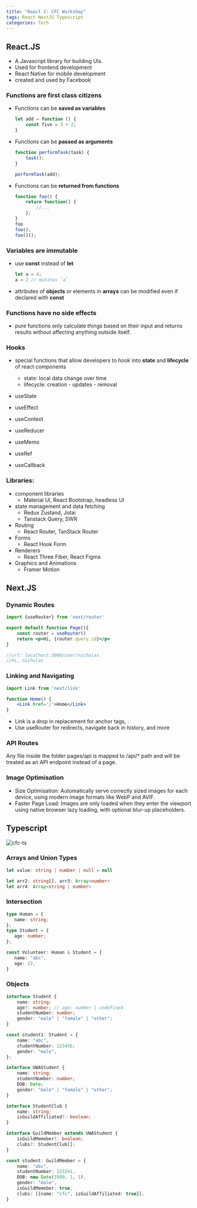 ```yaml
---
title: "React 2: CFC Workshop"
tags: React NextJS Typescript
categories: Tech
---
```


## React.JS

 - A Javascript library for building UIs.
 - Used for frontend development
 - React Native for mobile development
 - created and used by Facebook

### Functions are first class citizens

 - Functions can be **saved as variables**

    ```jsx
    let add = function () {
        const five = 3 + 2;
    }
    ```

 - Functions can be **passed as arguments**

    ```jsx
    function performTask(task) {
        task();
    }
   
    performTask(add);
    ```

 - Functions can be **returned from functions**

    ```jsx
    function foo() {
        return function() {
            //...
        };
    }
    foo
    foo();
    foo()();
    ```

### Variables are immutable

 - use **const** instead of **let**
    ```jsx
    let a = 4;
    a = 2 // mutates `a`
    ```
 - attributes of **objects** or elements in **arrays** can be modified even if declared with **const**

### Functions have no side effects

 - pure functions only calculate things based on their input and returns results without affecting anything outside itself.


### Hooks

 - special functions that allow developers to hook into **state** and **lifecycle** of react components
   - state: local data change over time
   - lifecycle: creation - updates - removal

 - useState
 - useEffect
 - useContext
 - useReducer
 - useMemo
 - useRef
 - useCallback

### Libraries:

 - component libraries
   - Material UI, React Bootstrap, headless UI
 - state management and data fetching
   - Redux Zustand, Jotai
   - Tanstack Query, SWR
 - Routing
   - React Router, TanStack Router
 - Forms
   - React Hook Form
 - Renderers
   - React Three Fiber, React Figma
 - Graphics and Animations
   - Framer Motion

## Next.JS

### Dynamic Routes

```jsx
import {useRouter} from 'next/router'

export default function Page(){
    const router = useRouter()
    return <p>Hi, {router.query.id}</p>
}

//url: localhost:3000/user/nicholas
//Hi, nicholas
```

### Linking and Navigating

```jsx
import Link from 'next/link'

function Home() {
    <Link href='/'>Home</Link>
}
```

 - Link is a drop in replacement for anchor tags, <a/>.
 - Use useRouter for redirects, navigate back in history, and more

### API Routes

Any file inside the folder pages/api is mapped to /api/* path and will be treated as an API endpoint instead of a page.

### Image Optimisation

 - Size Optimisation: Automatically serve correctly sized images
for each device, using modern image formats
like WebP and AVIF.
 - Faster Page Load: 
Images are only loaded when they enter the
viewport using native browser lazy loading,
with optional blur-up placeholders.

## Typescript

![cfc-ts](/assets/source/image/blog/cfc-ts.png)

### Arrays and Union Types

```typescript
let value: string | number | null = null
```

```typescript
let arr2: string[], arr3: Array<number>
let arr4: Array<string | number>
```

### Intersection

```typescript
type Human = {
   name: string;
};
type Student = {
   age: number;
};

const Volunteer: Human & Student = {
   name: "abc",
   age: 22,
}
```

### Objects

```typescript
interface Student {
    name: string;
    age?: number; // age: number | undefined
    studentNumber: number;
    gender: "male" | "female" | "other";
}

const student1: Student = {
    name: "abc",
    studentNumber: 123456;
    gender: "male",
};
```


```typescript
interface UWAStudent {
    name: string;
    studentNumber: number;
    DOB: Date;
    gender: "male" | "female" | "other";
}

interface StudentClub {
    name: string;
    isGuildAffiliated?: boolean;
}

interface GuildMember extends UWAStudent {
    isGuildMemeber?: boolean;
    clubs?: StudentClub[];
}

const student: GuildMember = {
    name: "abc",
    studentNumber: 123241,
    DOB: new Date(1999, 1, 1),
    gender: "male",
    isGuildMemeber: true,
    clubs: [{name: "cfc", isGuildAffiliated: true}],
}
```
